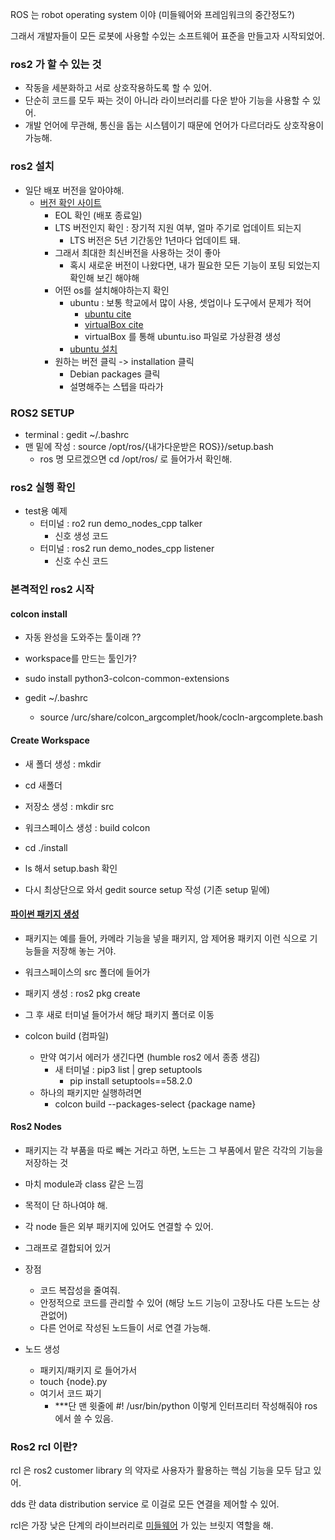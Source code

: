 ROS 는 robot operating system 이야 (미들웨어와 프레임워크의 중간정도?)

그래서 개발자들이 모든 로봇에 사용할 수있는 소프트웨어 표준을 만들고자 시작되었어.

### ros2 가 할 수 있는 것

- 작동을 세분화하고 서로 상호작용하도록 할 수 있어.
- 단순히 코드를 모두 짜는 것이 아니라 라이브러리를 다운 받아 기능을 사용할 수 있어.
- 개발 언어에 무관해, 통신을 돕는 시스템이기 때문에 언어가 다르더라도 상호작용이 가능해.


### ros2 설치

- 일단 배포 버전을 알아야해.
  - [버전 확인 사이트](https://docs.ros.org/en/rolling/Releases.html)
    - EOL 확인 (배포 종료일)
    - LTS 버전인지 확인 : 장기적 지원 여부, 얼마 주기로 업데이트 되는지
      - LTS 버전은 5년 기간동안 1년마다 업데이트 돼.
    - 그래서 최대한 최신버전을 사용하는 것이 좋아
      - 혹시 새로운 버전이 나왔다면, 내가 필요한 모든 기능이 포팅 되었는지 확인해 보긴 해야해
    - 어떤 os를 설치해야하는지 확인
      - ubuntu : 보통 학교에서 많이 사용, 셋업이나 도구에서 문제가 적어
        - [ubuntu cite](https://ubuntu.com/)
        - [virtualBox cite](https://www.virtualbox.org/)
        - virtualBox 를 통해 ubuntu.iso 파일로 가상환경 생성
      - [ubuntu 설치](about_ubuntu.md)
    - 원하는 버전 클릭 -> installation 클릭
      - Debian packages 클릭
      - 설명해주는 스텝을 따라가

### ROS2 SETUP

- terminal : gedit ~/.bashrc
- 맨 밑에 작성 : source /opt/ros/{내가다운받은 ROS}}/setup.bash
  - ros 명 모르겠으면 cd /opt/ros/ 로 들어가서 확인해.

### ros2 실행 확인

- test용 예제
  - 터미널 : ro2 run demo_nodes_cpp talker
    - 신호 생성 코드
  - 터미널 : ros2 run demo_nodes_cpp listener
    - 신호 수신 코드

### 본격적인 ros2 시작

#### colcon install

- 자동 완성을 도와주는 툴이래 ??
- workspace를 만드는 툴인가?

- sudo install python3-colcon-common-extensions
- gedit ~/.bashrc
  - source /urc/share/colcon_argcomplet/hook/cocln-argcomplete.bash

#### Create Workspace

- 새 폴더 생성 : mkdir
- cd 새폴더
- 저장소 생성 : mkdir src
- 워크스페이스 생성 : build colcon
- cd ./install
- ls 해서 setup.bash 확인

- 다시 최상단으로 와서 gedit source setup 작성
  (기존 setup 밑에)


#### [파이썬 패키지 생성](https://hostramus.tistory.com/112)

- 패키지는 예를 들어, 카메라 기능을 넣을 패키지, 암 제어용 패키지 이런 식으로 기능들을 저장해 놓는 거야.

- 워크스페이스의 src 폴더에 들어가
- 패키지 생성 : ros2 pkg create

- 그 후 새로 터미널 들어가서 해당 패키지 폴더로 이동
- colcon build  (컴파일)
  - 만약 여기서 에러가 생긴다면 (humble ros2 에서 종종 생김)
    - 새 터미널 : pip3 list | grep setuptools
      - pip install setuptools==58.2.0
  - 하나의 패키지만 실행하려면
    - colcon build --packages-select {package name}
    
#### Ros2 Nodes

- 패키지는 각 부품을 따로 빼논 거라고 하면, 노드는 그 부품에서 맡은 각각의 기능을 저장하는 것
- 마치 module과 class 같은 느낌
- 목적이 단 하나여야 해.
- 각 node 들은 외부 패키지에 있어도 연결할 수 있어.
- 그래프로 결합되어 있거

- 장점 
  - 코드 복잡성을 줄여줘.
  - 안정적으로 코드를 관리할 수 있어 (해당 노드 기능이 고장나도 다른 노드는 상관없어)
  - 다른 언어로 작성된 노드들이 서로 연결 가능해.

- 노드 생성
  - 패키지/패키지 로 들어가서
  - touch {node}.py
  - 여기서 코드 짜기 
    - ***단 맨 윗줄에 #! /usr/bin/python 이렇게 인터프리터 작성해줘야 ros에서 쓸 수 있음.

### Ros2 rcl 이란?

rcl 은 ros2 customer library 의 약자로 사용자가 활용하는 핵심 기능을 모두 담고 있어.

dds 란 data distribution service 로 이걸로 모든 연결을 제어할 수 있어.

rcl은 가장 낮은 단계의 라이브러리로 [미들웨어](https://aws.amazon.com/ko/what-is/middleware/) 가 있는 브릿지 역할을 해.
